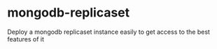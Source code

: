 # mongodb-replicaset
Deploy a mongodb replicaset instance easily to get access to the best features of it
